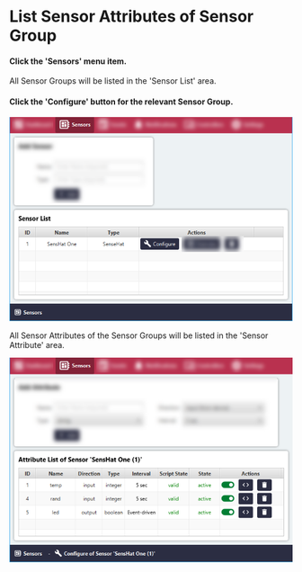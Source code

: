 # List Sensor Attributes of Sensor Group

#### Click the 'Sensors' menu item.
All Sensor Groups will be listed in the 'Sensor List' area.

#### Click the 'Configure' button for the relevant Sensor Group.

![Screenshot](../images/list-all-sensor-attributes-sensor-group-1.png)

All Sensor Attributes of the Sensor Groups will be listed in the 'Sensor Attribute' area.

![Screenshot](../images/list-all-sensor-attributes-sensor-group-2.png)

